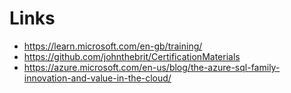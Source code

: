 # Links

* https://learn.microsoft.com/en-gb/training/
* https://github.com/johnthebrit/CertificationMaterials
* https://azure.microsoft.com/en-us/blog/the-azure-sql-family-innovation-and-value-in-the-cloud/
